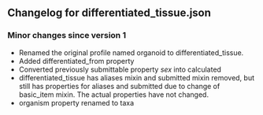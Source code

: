 ## Changelog for differentiated_tissue.json

### Minor changes since version 1

* Renamed the original profile named organoid to differentiated_tissue.
* Added differentiated_from property
* Converted previously submittable property *sex* into calculated
* differentiated_tissue has aliases mixin and submitted mixin removed, but still has properties for aliases and submitted due to change of basic_item mixin.  The actual properties have not changed.
* organism property renamed to taxa

